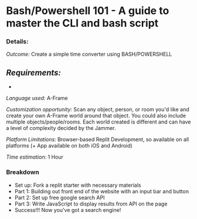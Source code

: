 # Bash/Powershell 101 - A guide to master the CLI and bash script    

### Details:
_Outcome:_ Create a simple time converter using BASH/POWERSHELL

_Requirements:_ 
- 
- 

_Language used:_ A-Frame

_Customization opportunity:_ Scan any object, person, or room you'd like and create your own A-Frame world around that object. You could also include multiple objects/people/rooms. Each world created is different and can have a level of complexity decided by the Jammer. 

_Platform Limitations:_ Browser-based Replit Development, so available on all platforms (+ App available on both iOS and Android)

_Time estimation:_ 1 Hour 

### Breakdown
- Set up: Fork a replit starter with necessary materials
- Part 1: Building out front end of the website with an input bar and button
- Part 2: Set up free google search API
- Part 3: Write JavaScript to display results from API on the page
- Success!!! Now you've got a search engine!
